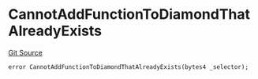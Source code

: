 # CannotAddFunctionToDiamondThatAlreadyExists
[Git Source](https://github.com/thrackle-io/rules-protocol/blob/2738cf9716e0fddfad4df13fdb6486b5987af931/src/economic/ruleProcessor/application/ApplicationRuleProcessorDiamondLib.sol)


```solidity
error CannotAddFunctionToDiamondThatAlreadyExists(bytes4 _selector);
```

